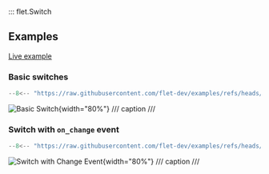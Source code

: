 ::: flet.Switch

## Examples

[Live example](https://flet-controls-gallery.fly.dev/input/switch)

### Basic switches

```python
--8<-- "https://raw.githubusercontent.com/flet-dev/examples/refs/heads/v1-docs/python/controls/switch/switch-basic.py"
```

![Basic Switch](https://raw.githubusercontent.com/flet-dev/examples/v1-docs/python/controls/switch/basic-switch.gif){width="80%"}
/// caption
///

### Switch with `on_change` event

```python
--8<-- "https://raw.githubusercontent.com/flet-dev/examples/refs/heads/v1-docs/python/controls/switch/switch-with-event.py"
```

![Switch with Change Event](https://raw.githubusercontent.com/flet-dev/examples/v1-docs/python/controls/switch/switch-with-change-event.gif){width="80%"}
/// caption
///
